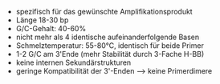 - spezifisch für das gewünschte Amplifikationsprodukt
- Länge 18-30 bp
- G/C-Gehalt: 40-60%
- nicht mehr als 4 identische aufeinanderfolgende Basen
- Schmelztemperatur: 55-80°C, identisch für beide Primer
- 1-2 G/C am 3'Ende (mehr Stabilität durch 3-Fache H-BB)
- keine internen Sekundärstrukturen
- geringe Kompatibilität der 3'-Enden --> keine Primerdimere